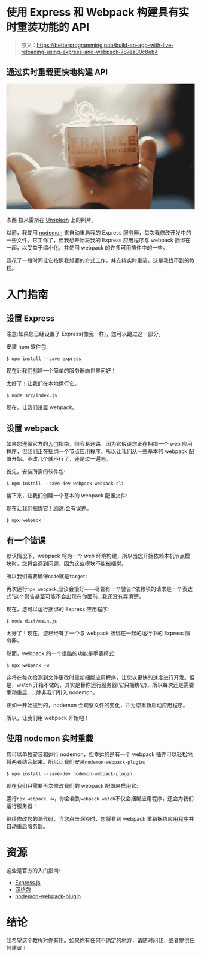 # 使用 Express 和 Webpack 构建具有实时重装功能的 API

> 原文：<https://betterprogramming.pub/build-an-app-with-live-reloading-using-express-and-webpack-787ea00c8eb4>

## 通过实时重载更快地构建 API

![](img/7fec45b81cc75c28da52cde7c52d880e.png)

杰西·拉米雷斯在 [Unsplash](https://unsplash.com?utm_source=medium&utm_medium=referral) 上的照片。

以前，我使用 [nodemon](https://nodemon.io/) 来自动重启我的 Express 服务器，每次我修改开发中的一些文件。它工作了，但我想开始将我的 Express 应用程序与 webpack 捆绑在一起，以受益于缩小化，并使用 webpack 的许多可用插件中的一些。

我花了一段时间让它按照我想要的方式工作，并支持实时重装。这是我找不到的教程。

# 入门指南

## 设置 Express

注意:如果您已经设置了 Express(像我一样)，您可以跳过这一部分。

安装 npm 软件包:

```
$ npm install --save express
```

现在让我们创建一个简单的服务器向世界问好！

太好了！让我们在本地运行它。

```
$ node src/index.js
```

现在，让我们设置 webpack。

## 设置 webpack

如果您遵循官方的[入门](https://webpack.js.org/guides/getting-started/)指南，很容易迷路，因为它假设您正在捆绑一个 web 应用程序，但我们正在捆绑一个节点应用程序。所以让我们从一些基本的 webpack 配置开始。不改几个就不行了，还是过一遍吧。

首先，安装所需的软件包:

```
$ npm install --save-dev webpack webpack-cli
```

接下来，让我们创建一个基本的 webpack 配置文件:

现在让我们捆绑它！剧透:会有误差。

```
$ npx webpack
```

## 有一个错误

默认情况下，webpack 将为一个 *web* 环境构建，所以当您开始依赖本机节点模块时，您将会遇到问题，因为这些模块不能被捆绑。

所以我们需要确保`node`就是`target`:

再次运行`npx webpack`,应该会很好——尽管有一个警告:“依赖项的请求是一个表达式”这个警告甚至可能不会出现在你面前…我还没有弄清楚。

现在，您可以运行捆绑的 Express 应用程序:

```
$ node dist/main.js
```

太好了！现在，您已经有了一个与 webpack 捆绑在一起的运行中的 Express 服务器。

然而，webpack 的一个很酷的功能是手表模式:

```
$ npx webpack -w
```

这将在每次检测到文件更改时重新捆绑应用程序，让您以更快的速度进行开发。但是，watch 开箱不做的，其实是替你运行服务器(它只捆绑它)，所以每次还是需要手动重启……除非我们引入 nodemon。

正如一开始提到的，nodemon 会观察文件的变化，并为您重新启动应用程序。

所以，让我们用 webpack 开始吧！

## 使用 nodemon 实时重载

您可以单独安装和运行 nodemon，但幸运的是有一个 webpack 插件可以轻松地将两者结合起来。所以让我们安装`nodemon-webpack-plugin`:

```
$ npm install --save-dev nodemon-webpack-plugin
```

现在我们只需要再次修改我们的 webpack 配置来启用它:

运行`npx webpack -w`，你会看到`webpack watch`不仅会捆绑应用程序，还会为我们运行服务器！

继续修改您的源代码，当您点击*保存*时，您将看到 webpack 重新捆绑应用程序并自动重启服务器。

# 资源

这些是官方的入门指南:

*   [Express.js](https://expressjs.com/en/starter/installing.html)
*   [网络包](https://webpack.js.org/guides/getting-started/)
*   [nodemon-webpack-plugin](https://www.npmjs.com/package/nodemon-webpack-plugin)

# 结论

我希望这个教程对你有用。如果你有任何不确定的地方，请随时问我，或者提供任何建议！